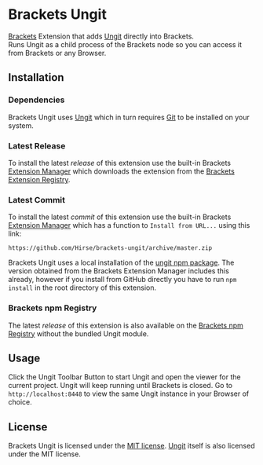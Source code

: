 # Brackets Ungit
[Brackets][Brackets] Extension that adds [Ungit][Ungit] directly into Brackets.  
Runs Ungit as a child process of the Brackets node so you can access it from Brackets or any Browser.

## Installation
### Dependencies
Brackets Ungit uses [Ungit][Ungit] which in turn requires [Git][Git] to be installed on your system.

### Latest Release
To install the latest _release_ of this extension use the built-in Brackets [Extension Manager][Brackets Extension Manager] which downloads the extension from the [Brackets Extension Registry][Brackets Extension Registry].

### Latest Commit
To install the latest _commit_ of this extension use the built-in Brackets [Extension Manager][Brackets Extension Manager] which has a function to `Install from URL...` using this link:
```
https://github.com/Hirse/brackets-ungit/archive/master.zip
```
Brackets Ungit uses a local installation of the [ungit npm package][Ungit npm]. The version obtained from the Brackets Extension Manager includes this already, however if you install from GitHub directly you have to run `npm install` in the root directory of this extension.

### Brackets npm Registry
The latest _release_ of this extension is also available on the [Brackets npm Registry][Brackets npm Registry] without the bundled Ungit module.

## Usage
Click the Ungit Toolbar Button to start Ungit and open the viewer for the current project. Ungit will keep running until Brackets is closed. Go to `http://localhost:8448` to view the same Ungit instance in your Browser of choice.

## License
Brackets Ungit is licensed under the [MIT license][MIT]. [Ungit][Ungit] itself is also licensed under the MIT license.


[Brackets]: http://brackets.io
[Brackets Extension Manager]: https://github.com/adobe/brackets/wiki/Brackets-Extensions
[Brackets Extension Registry]: https://brackets-registry.aboutweb.com
[Brackets npm Registry]: https://github.com/zaggino/brackets-npm-registry
[Brackets Ungit Screenshot]: https://raw.githubusercontent.com/Hirse/brackets-ungit/master/screenshots/viewer.png
[Git]: https://git-scm.com
[MIT]: http://opensource.org/licenses/MIT
[Ungit]: https://github.com/FredrikNoren/ungit
[Ungit npm]: https://www.npmjs.com/package/ungit
